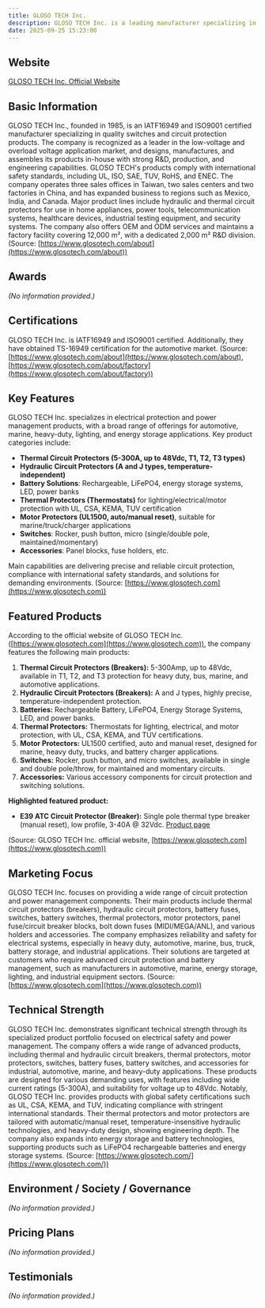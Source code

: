 ```yaml
---
title: GLOSO TECH Inc.
description: GLOSO TECH Inc. is a leading manufacturer specializing in switches and circuit protection products, certified to IATF16949 and ISO9001 standards, serving low-voltage and overload voltage applications with over 30 years of experience.
date: 2025-09-25 15:23:00
---
```


## Website

[GLOSO TECH Inc. Official Website](https://www.glosotech.com)

## Basic Information

GLOSO TECH Inc., founded in 1985, is an IATF16949 and ISO9001 certified manufacturer specializing in quality switches and circuit protection products. The company is recognized as a leader in the low-voltage and overload voltage application market, and designs, manufactures, and assembles its products in-house with strong R&D, production, and engineering capabilities. GLOSO TECH's products comply with international safety standards, including UL, ISO, SAE, TUV, RoHS, and ENEC. The company operates three sales offices in Taiwan, two sales centers and two factories in China, and has expanded business to regions such as Mexico, India, and Canada. Major product lines include hydraulic and thermal circuit protectors for use in home appliances, power tools, telecommunication systems, healthcare devices, industrial testing equipment, and security systems. The company also offers OEM and ODM services and maintains a factory facility covering 12,000 m², with a dedicated 2,000 m² R&D division.
(Source: [https://www.glosotech.com/about](https://www.glosotech.com/about))

## Awards

*(No information provided.)*

## Certifications

GLOSO TECH Inc. is IATF16949 and ISO9001 certified. Additionally, they have obtained TS-16949 certification for the automotive market.
(Source: [https://www.glosotech.com/about](https://www.glosotech.com/about), [https://www.glosotech.com/about/factory](https://www.glosotech.com/about/factory))

## Key Features

GLOSO TECH Inc. specializes in electrical protection and power management products, with a broad range of offerings for automotive, marine, heavy-duty, lighting, and energy storage applications. Key product categories include:
- **Thermal Circuit Protectors (5-300A, up to 48Vdc, T1, T2, T3 types)**
- **Hydraulic Circuit Protectors (A and J types, temperature-independent)**
- **Battery Solutions**: Rechargeable, LiFePO4, energy storage systems, LED, power banks
- **Thermal Protectors (Thermostats)** for lighting/electrical/motor protection with UL, CSA, KEMA, TUV certification
- **Motor Protectors (UL1500, auto/manual reset)**, suitable for marine/truck/charger applications
- **Switches**: Rocker, push button, micro (single/double pole, maintained/momentary)
- **Accessories**: Panel blocks, fuse holders, etc.

Main capabilities are delivering precise and reliable circuit protection, compliance with international safety standards, and solutions for demanding environments.
(Source: [https://www.glosotech.com](https://www.glosotech.com))

## Featured Products

According to the official website of GLOSO TECH Inc. ([https://www.glosotech.com](https://www.glosotech.com)), the company features the following main products:

1. **Thermal Circuit Protectors (Breakers):** 5-300Amp, up to 48Vdc, available in T1, T2, and T3 protection for heavy duty, bus, marine, and automotive applications.
2. **Hydraulic Circuit Protectors (Breakers):** A and J types, highly precise, temperature-independent protection.
3. **Batteries:** Rechargeable Battery, LiFePO4, Energy Storage Systems, LED, and power banks.
4. **Thermal Protectors:** Thermostats for lighting, electrical, and motor protection, with UL, CSA, KEMA, and TUV certifications.
5. **Motor Protectors:** UL1500 certified, auto and manual reset, designed for marine, heavy duty, trucks, and battery charger applications.
6. **Switches:** Rocker, push button, and micro switches, available in single and double pole/throw, for maintained and momentary circuits.
7. **Accessories:** Various accessory components for circuit protection and switching solutions.

**Highlighted featured product:**
- **E39 ATC Circuit Protector (Breaker):** Single pole thermal type breaker (manual reset), low profile, 3-40A @ 32Vdc.
[Product page](https://www.glosotech.com/products/item/Thermal%20Circuit%20Breakers/E39%20ATO%20LOW%20PROFILE/E39-05A)

(Source: GLOSO TECH Inc. official website, [https://www.glosotech.com](https://www.glosotech.com))

## Marketing Focus

GLOSO TECH Inc. focuses on providing a wide range of circuit protection and power management components. Their main products include thermal circuit protectors (breakers), hydraulic circuit protectors, battery fuses, switches, battery switches, thermal protectors, motor protectors, panel fuse/circuit breaker blocks, bolt down fuses (MIDI/MEGA/ANL), and various holders and accessories. The company emphasizes reliability and safety for electrical systems, especially in heavy duty, automotive, marine, bus, truck, battery storage, and industrial applications. Their solutions are targeted at customers who require advanced circuit protection and battery management, such as manufacturers in automotive, marine, energy storage, lighting, and industrial equipment sectors.
(Source: [https://www.glosotech.com](https://www.glosotech.com))

## Technical Strength

GLOSO TECH Inc. demonstrates significant technical strength through its specialized product portfolio focused on electrical safety and power management. The company offers a wide range of advanced products, including thermal and hydraulic circuit breakers, thermal protectors, motor protectors, switches, battery fuses, battery switches, and accessories for industrial, automotive, marine, and heavy-duty applications. These products are designed for various demanding uses, with features including wide current ratings (5-300A), and suitability for voltage up to 48Vdc. Notably, GLOSO TECH Inc. provides products with global safety certifications such as UL, CSA, KEMA, and TUV, indicating compliance with stringent international standards. Their thermal protectors and motor protectors are tailored with automatic/manual reset, temperature-insensitive hydraulic technologies, and heavy-duty design, showing engineering depth. The company also expands into energy storage and battery technologies, supporting products such as LiFePO4 rechargeable batteries and energy storage systems.
(Source: [https://www.glosotech.com/](https://www.glosotech.com/))

## Environment / Society / Governance

*(No information provided.)*

## Pricing Plans

*(No information provided.)*

## Testimonials

*(No information provided.)*